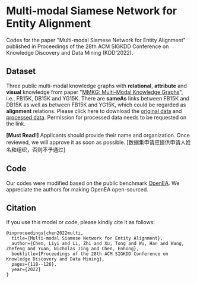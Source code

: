 # Multi-modal Siamese Network for Entity Alignment
Codes for the paper "Multi-modal Siamese Network for Entity Alignment" published in Proceedings of the 28th ACM SIGKDD Conference on Knowledge Discovery and Data Mining (KDD'2022).

## Dataset
Three public multi-modal knowledge graphs with **relational**, **attribute** and **visual** knowledge from paper "[MMKG: Multi-Modal Knowledge Graphs](https://arxiv.org/abs/1903.05485)", i.e., FB15K, DB15K and YG15K.
There are **sameAs** links between FB15K and DB15K as well as between FB15K and YG15K, which could be regarded as **alignment** relations. 
Please click here to download the [original data](https://github.com/nle-ml/mmkb) and [processed data](https://drive.google.com/file/d/1Vdmfru-VxewUww8vJzONMR0pW1_V9h8U/view?usp=drive_link). Permission for processed data needs to be requested on the link. 

**[Must Read!]** Applicants should provide their name and organization. Once reviewed, we will approve it as soon as possible. [数据集申请应提供申请人姓名和组织，否则不予通过]

## Code
Our codes were modified based on the public benchmark [OpenEA](https://github.com/nju-websoft/OpenEA). We appreciate the authors for making OpenEA open-sourced.

## Citation
If you use this model or code, please kindly cite it as follows:
```
@inproceedings{chen2022multi,
  title={Multi-modal Siamese Network for Entity Alignment},
  author={Chen, Liyi and Li, Zhi and Xu, Tong and Wu, Han and Wang, Zhefeng and Yuan, Nicholas Jing and Chen, Enhong},
  booktitle={Proceedings of the 28th ACM SIGKDD Conference on Knowledge Discovery and Data Mining},
  pages={118--126},
  year={2022}
}
```
